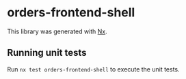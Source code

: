 # orders-frontend-shell

This library was generated with [Nx](https://nx.dev).

## Running unit tests

Run `nx test orders-frontend-shell` to execute the unit tests.
